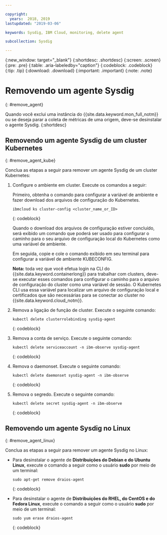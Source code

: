 ```yaml
---

copyright:
  years:  2018, 2019
lastupdated: "2019-03-06"

keywords: Sysdig, IBM Cloud, monitoring, delete agent

subcollection: Sysdig

---
```


{:new_window: target="_blank"}
{:shortdesc: .shortdesc}
{:screen: .screen}
{:pre: .pre}
{:table: .aria-labeledby="caption"}
{:codeblock: .codeblock}
{:tip: .tip}
{:download: .download}
{:important: .important}
{:note: .note}

# Removendo um agente Sysdig
{: #remove_agent}

Quando você exclui uma instância do {{site.data.keyword.mon_full_notm}} ou se deseja parar a coleta de métricas de uma origem, deve-se desinstalar o agente Sysdig.
{:shortdesc}


## Removendo um agente Sysdig de um cluster Kubernetes
{: #remove_agent_kube}

Conclua as etapas a seguir para remover um agente Sysdig de um cluster Kubernetes:

1. Configure o ambiente em cluster. Execute os comandos a seguir:

    Primeiro, obtenha o comando para configurar a variável de ambiente e fazer download dos arquivos de configuração do Kubernetes.

    ```
    ibmcloud ks cluster-config <cluster_name_or_ID>
    ```
    {: codeblock}

    Quando o download dos arquivos de configuração estiver concluído, será exibido um comando que poderá ser usado para configurar o caminho para o seu arquivo de configuração local do Kubernetes como uma variável de ambiente.

    Em seguida, copie e cole o comando exibido em seu terminal para configurar a variável de ambiente KUBECONFIG.

    **Nota:** toda vez que você efetua login na CLI do {{site.data.keyword.containerlong}} para trabalhar com clusters, deve-se executar esses comandos para configurar o caminho para o arquivo de configuração do cluster como uma variável de sessão. O Kubernetes CLI usa essa variável para localizar um arquivo de configuração local e certificados que são necessárias para se conectar ao cluster no {{site.data.keyword.cloud_notm}}.

2. Remova a ligação de função de cluster. Execute o seguinte comando:

    ```
    kubectl delete clusterrolebinding sysdig-agent
    ```
    {: codeblock}

3. Remova a conta de serviço. Execute o seguinte comando:

    ```
    kubectl delete serviceaccount -n ibm-observe sysdig-agent
    ```
    {: codeblock}

4. Remova o daemonset. Execute o seguinte comando:

    ```
    kubectl delete daemonset sysdig-agent -n ibm-observe
    ```
    {: codeblock}

5. Remova o segredo. Execute o seguinte comando:

    ```
    kubectl delete secret sysdig-agent -n ibm-observe
    ```
    {: codeblock}




## Removendo um agente Sysdig no Linux
{: #remove_agent_linux}

Conclua as etapas a seguir para remover um agente Sysdig no Linux:

* Para desinstalar o agente de **Distribuições do Debian e do Ubuntu Linux**, execute o comando a seguir como o usuário **sudo** por meio de um terminal:

    ```
    sudo apt-get remove draios-agent
    ```
    {: codeblock}

* Para desinstalar o agente de **Distribuições do RHEL, do CentOS e do Fedora Linux**, execute o comando a seguir como o usuário **sudo** por meio de um terminal:

    ```
    sudo yum erase draios-agent
    ```
    {: codeblock}


